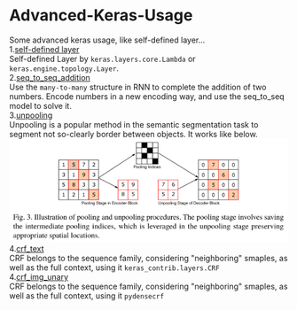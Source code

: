 # Advanced-Keras-Usage
Some advanced keras usage, like self-defined layer...</br>
1.<a href="https://github.com/mjDelta/Advanced-Keras-Usage/blob/master/self_defined_layer.py">self-defined layer</a></br>
Self-defined Layer by `keras.layers.core.Lambda` or `keras.engine.topology.Layer`.</br>
2.<a href="https://github.com/mjDelta/Advanced-Keras-Usage/blob/master/seq_to_seq_addition.py">seq_to_seq_addition</a></br>
Use the `many-to-many` structure in RNN to complete the addition of two numbers. Encode numbers in a new encoding way, and use the seq_to_seq model to solve it.</br>
3.<a href="https://github.com/mjDelta/Advanced-Keras-Usage/blob/master/unpooling.py">unpooling</a></br>
Unpooling is a popular method in the semantic segmentation task to segment not so-clearly border between objects. It works like below.</br>
![Image text](https://github.com/mjDelta/Advanced-Keras-Tensorflow-Usage/blob/master/imgs/unpooling.png)</br>
4.<a href="https://github.com/mjDelta/Advanced-Keras-Tensorflow-Usage/blob/master/crf_text.py">crf_text</a></br>
CRF belongs to the sequence family, considering "neighboring" smaples, as well as the full context, using it ```keras_contrib.layers.CRF```</br>
4.<a href="https://github.com/mjDelta/Advanced-Keras-Tensorflow-Usage/blob/master/crf_img_unary.py">crf_img_unary</a></br>
CRF belongs to the sequence family, considering "neighboring" smaples, as well as the full context, using it ```pydensecrf```</br>


